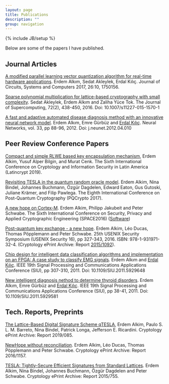 ```yaml
---
layout: page
title: Publications
description: ""
group: navigation
---
```

{% include JB/setup %}

Below are some of the papers I have published.

## Journal Articles

[A modified parallel learning vector quantization algorithm for real-time hardware applications][lvqfpga]. Erdem Alkım, Sedat Akleylek, Erdal Kılıç. Journal of Circuits, Systems and Computers 2017, 26:10, 1750156. 

[Sparse polynomial multiplication for lattice-based cryptography with small complexity][smlb]. Sedat Akleylek, Erdem Alkım and Zaliha Yüce Tok. The Journal of Supercomputing, 72(2), 438-450, 2016. Doi: 10.1007/s11227-015-1570-1

[A fast and adaptive automated disease diagnosis method with an innovative neural network model][nn1]. Erdem Alkım, Emre Gürbüz and [Erdal Kılıç][ekilic]. Neural Networks, vol. 33, pp 88-96, 2012. Doi: j.neunet.2012.04.010

## Peer Review Conference Papers

[Compact and simple RLWE based key encapsulation
mechanism](https://link.springer.com/chapter/10.1007/978-3-030-30530-7_12), Erdem Alkim,
Yusuf Alper Bilgin, and Murat Cenk. The Sixth International Conference on Cryptology and Information Security in Latin America (Latincrypt 2019).

[Revisiting TESLA in the quantum random oracle model][tesla]. Erdem Alkim,
Nina Bindel, Johannes Buchmann, Özgür Dagdelen, Edward Eaton, Gus Gutoski,
Juliane Krämer, and Filip Pawlega. The Eighth International Conference on
Post-Quantum Cryptography (PQCrypto 2017).

[A new hope on Cortex-M][newhopearm]. Erdem Alkim, Philipp Jakubeit and Peter Schwabe. The Sixth International Conference on Security, Privacy and Applied Cryptographic Engineering (SPACE2016) ([Software][newhopearmcodes])

[Post-quantum key exchange - a new hope][newhope]. Erdem Alkim, Léo Ducas, Thomas Pöpplemann and Peter Schwabe. 25th USENIX Security Symposium (USENIX Security 16), pp 327-343, 2016. ISBN: 978-1-931971-32-4. (Cryptology ePrint Archive: Report [2015/1092][newhopeiacr]).

[Chip design for intelligent data classification algorithms and implementation on an FPGA: A case study to classify EMG signals][siu1]. Erdem Alkım and [Erdal Kılıç][ekilic]. IEEE 19th Signal Processing and Communications Applications Conference (SIU), pp 307-310, 2011. Doi: 10.1109/SIU.2011.5929648

[New intelligent diagnosis nethod to determine thyroid disorders][siu2]. Erdem Alkım, Emre Gürbüz and [Erdal Kılıç][ekilic]. IEEE 19th Signal Processing and Communications Applications Conference (SIU), pp 38-41, 2011. Doi: 10.1109/SIU.2011.5929581

## Tech. Reports, Preprints

[The Lattice-Based Digital Signature Scheme qTESLA][qtesla], Erdem Alkim,
Paulo S. L. M. Barreto, Nina Bindel, Patrick Longa, Jefferson E. Ricardini.
Cryptology ePrint Archive: Report 2019/085.


[NewHope without reconciliation][newhopesimple]. Erdem Alkim, Léo Ducas,
Thomas Pöpplemann and Peter Schwabe. Cryptology ePrint Archive: Report
2016/1157.

[TESLA: Tightly-Secure Efficient Signatures from Standard Lattices][tesla]. Erdem Alkim, Nina Bindel, Johannes Buchmann, Özgür Dagdelen and Peter Schwabe. Cryptology ePrint Archive: Report 2015/755.


[ekilic]:http://ilkadim.omu.edu.tr/~ekilic/
[smlb]:http://dx.doi.org/10.1007/s11227-015-1570-1
[nn1]:http://dx.doi.org/10.1016/j.neunet.2012.04.010
[siu1]:http://dx.doi.org/10.1109/SIU.2011.5929648
[siu2]:http://dx.doi.org/10.1109/SIU.2011.5929581
[tesla]:https://eprint.iacr.org/2015/755
[qtesla]:https://eprint.iacr.org/2019/085
[newhope]:https://www.usenix.org/system/files/conference/usenixsecurity16/sec16_paper_alkim.pdf
[newhopeiacr]:https://eprint.iacr.org/2015/1092
[newhopearm]:http://ia.cr/2016/758
[newhopearmcodes]:https://github.com/erdemalkim/newhopearm
[newhopesimple]:https://eprint.iacr.org/2016/1157
[lvqfpga]:http://dx.doi.org/10.1142/S0218126617501560
